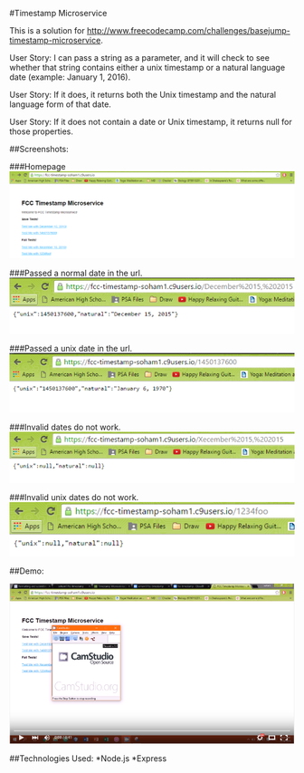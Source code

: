 #Timestamp Microservice

This is a solution for http://www.freecodecamp.com/challenges/basejump-timestamp-microservice.

User Story: I can pass a string as a parameter, and it will check to see whether that string contains either a unix timestamp or a natural language date (example: January 1, 2016).

User Story: If it does, it returns both the Unix timestamp and the natural language form of that date.

User Story: If it does not contain a date or Unix timestamp, it returns null for those properties.

##Screenshots:

###Homepage
<img src="images/Timestamp1.PNG">

###Passed a normal date in the url.
<img src="images/Timestamp2.PNG">

###Passed a unix date in the url.
<img src="images/Timestamp3.PNG">

###Invalid dates do not work.
<img src="images/Timestamp4.PNG">

###Invalid unix dates do not work.
<img src="images/Timestamp5.PNG">

##Demo:

[![ScreenShot](images/VideoPicture.PNG)](https://youtu.be/UiEKlxHKz50)

##Technologies Used:
*Node.js
*Express
